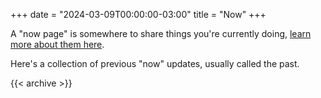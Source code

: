+++
date = "2024-03-09T00:00:00-03:00"
title = "Now"
+++

A "now page" is somewhere to share things you're currently doing, [learn more about them here](https://nownownow.com/about).

Here's a collection of previous "now" updates, usually called the past.

{{< archive >}}
